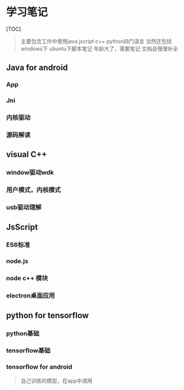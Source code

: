# 学习笔记

[TOC]

>主要包含工作中使用java jscript c++ python四门语言
当然还包括windows下 ubuntu下脚本笔记
年龄大了，需要笔记
文档会慢慢补全

## Java for android

### App

### Jni

### 内核驱动

### 源码解读

## visual C++

### window驱动wdk

### 用户模式，内核模式

### usb驱动理解

## JsScript

### ES6标准

### node.js

### node c++ 模块

### electron桌面应用

## python for tensorflow

### python基础

### tensorflow基础

### tensorflow for android

>自己训练的模型，在app中调用